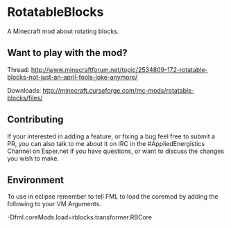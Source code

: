 RotatableBlocks
===============

A Minecraft mod about rotating blocks.


Want to play with the mod?
--------------------------

Thread: http://www.minecraftforum.net/topic/2534809-172-rotatable-blocks-not-just-an-april-fools-joke-anymore/

Downloads: http://minecraft.curseforge.com/mc-mods/rotatable-blocks/files/


Contributing
------------
If your interested in adding a feature, or fixing a bug feel free to submit a PR, you can also talk to me about it on IRC in the #AppliedEnergistics Channel on Esper.net if you have questions, or want to discuss the changes you wish to make.


Environment
-----------
To use in eclipse remember to tell FML to load the coremod by adding the following to your VM Arguments.

-Dfml.coreMods.load=rblocks.transformer.RBCore
